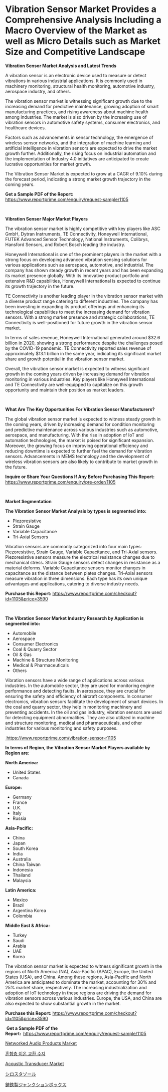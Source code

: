 <p><h1>Vibration Sensor Market Provides a Comprehensive Analysis Including a Macro Overview of the Market as well as Micro Details such as Market Size and Competitive Landscape</h1></p><p><strong>Vibration Sensor Market Analysis and Latest Trends</strong></p>
<p><p>A vibration sensor is an electronic device used to measure or detect vibrations in various industrial applications. It is commonly used in machinery monitoring, structural health monitoring, automotive industry, aerospace industry, and others.</p><p>The vibration sensor market is witnessing significant growth due to the increasing demand for predictive maintenance, growing adoption of smart manufacturing practices, and rising awareness about machine health among industries. The market is also driven by the increasing use of vibration sensors in automotive safety systems, consumer electronics, and healthcare devices.</p><p>Factors such as advancements in sensor technology, the emergence of wireless sensor networks, and the integration of machine learning and artificial intelligence in vibration sensors are expected to drive the market growth further. Additionally, the rising focus on industrial automation and the implementation of Industry 4.0 initiatives are anticipated to create lucrative opportunities for market growth.</p><p>The Vibration Sensor Market is expected to grow at a CAGR of 9.10% during the forecast period, indicating a strong market growth trajectory in the coming years.</p></p>
<p><strong>Get a Sample PDF of the Report:&nbsp;</strong> <a href="https://www.reportprime.com/enquiry/request-sample/1105">https://www.reportprime.com/enquiry/request-sample/1105</a></p>
<p>&nbsp;</p>
<p><strong>Vibration Sensor Major Market Players</strong></p>
<p><p>The vibration sensor market is highly competitive with key players like ASC GmbH, Dytran Instruments, TE Connectivity, Honeywell International, FUTEK Advanced Sensor Technology, National Instruments, Colibrys, Hansford Sensors, and Robert Bosch leading the industry.</p><p>Honeywell International is one of the prominent players in the market with a strong focus on developing advanced vibration sensing solutions for various applications such as aerospace, automotive, and industrial. The company has shown steady growth in recent years and has been expanding its market presence globally. With its innovative product portfolio and extensive R&D capabilities, Honeywell International is expected to continue its growth trajectory in the future.</p><p>TE Connectivity is another leading player in the vibration sensor market with a diverse product range catering to different industries. The company has been investing in expanding its product offerings and enhancing its technological capabilities to meet the increasing demand for vibration sensors. With a strong market presence and strategic collaborations, TE Connectivity is well-positioned for future growth in the vibration sensor market.</p><p>In terms of sales revenue, Honeywell International generated around $32.6 billion in 2020, showing a strong performance despite the challenges posed by the COVID-19 pandemic. TE Connectivity reported sales revenue of approximately $13.1 billion in the same year, indicating its significant market share and growth potential in the vibration sensor market.</p><p>Overall, the vibration sensor market is expected to witness significant growth in the coming years driven by increasing demand for vibration monitoring in various industries. Key players like Honeywell International and TE Connectivity are well-equipped to capitalize on this growth opportunity and maintain their position as market leaders.</p></p>
<p>&nbsp;</p>
<p><strong>What Are The Key Opportunities For Vibration Sensor Manufacturers?</strong></p>
<p><p>The global vibration sensor market is expected to witness steady growth in the coming years, driven by increasing demand for condition monitoring and predictive maintenance across various industries such as automotive, aerospace, and manufacturing. With the rise in adoption of IoT and automation technologies, the market is poised for significant expansion. Moreover, the growing focus on improving operational efficiency and reducing downtime is expected to further fuel the demand for vibration sensors. Advancements in MEMS technology and the development of wireless vibration sensors are also likely to contribute to market growth in the future.</p></p>
<p><strong>Inquire or Share Your Questions If Any Before Purchasing This Report:</strong> <a href="https://www.reportprime.com/enquiry/pre-order/1105">https://www.reportprime.com/enquiry/pre-order/1105</a></p>
<p>&nbsp;</p>
<p><strong>Market Segmentation</strong></p>
<p><strong>The Vibration Sensor Market Analysis by types is segmented into:</strong></p>
<p><ul><li>Piezoresistive</li><li>Strain Gauge</li><li>Variable Capacitance</li><li>Tri-Axial Sensors</li></ul></p>
<p><p>Vibration sensors are commonly categorized into four main types: Piezoresistive, Strain Gauge, Variable Capacitance, and Tri-Axial sensors. Piezoresistive sensors measure the electrical resistance changes due to mechanical stress. Strain Gauge sensors detect changes in resistance as a material deforms. Variable Capacitance sensors monitor changes in capacitance as the distance between plates changes. Tri-Axial sensors measure vibration in three dimensions. Each type has its own unique advantages and applications, catering to diverse industry needs.</p></p>
<p><strong>Purchase this Report:&nbsp;</strong><a href="https://www.reportprime.com/checkout?id=1105&price=3590">https://www.reportprime.com/checkout?id=1105&price=3590</a></p>
<p>&nbsp;</p>
<p><strong>The Vibration Sensor Market Industry Research by Application is segmented into:</strong></p>
<p><ul><li>Automobile</li><li>Aerospace</li><li>Consumer Electronics</li><li>Coal & Quarry Sector</li><li>Oil & Gas</li><li>Machine & Structure Monitoring</li><li>Medical & Pharmaceuticals</li><li>Others</li></ul></p>
<p><p>Vibration sensors have a wide range of applications across various industries. In the automobile sector, they are used for monitoring engine performance and detecting faults. In aerospace, they are crucial for ensuring the safety and efficiency of aircraft components. In consumer electronics, vibration sensors facilitate the development of smart devices. In the coal and quarry sector, they help in monitoring machinery and preventing accidents. In the oil and gas industry, vibration sensors are used for detecting equipment abnormalities. They are also utilized in machine and structure monitoring, medical and pharmaceuticals, and other industries for various monitoring and safety purposes.</p></p>
<p><a href="https://www.reportprime.com/vibration-sensor-r1105">&nbsp;https://www.reportprime.com/vibration-sensor-r1105</a></p>
<p><strong>In terms of Region, the Vibration Sensor Market Players available by Region are:</strong></p>
<p>
    <p> <strong> North America: </strong>
        <ul>
            <li>United States</li>
            <li>Canada</li>
        </ul>
        </p> 
    <p> <strong> Europe: </strong>
        <ul>
            <li>Germany</li>
            <li>France</li>
            <li>U.K.</li>
            <li>Italy</li>
            <li>Russia</li>
        </ul>
        </p> 
    <p> <strong> Asia-Pacific: </strong>
        <ul>
            <li>China</li>
            <li>Japan</li>
            <li>South Korea</li>
            <li>India</li>
            <li>Australia</li>
            <li>China Taiwan</li>
            <li>Indonesia</li>
            <li>Thailand</li>
            <li>Malaysia</li>
        </ul>
        </p> 
    <p> <strong> Latin America: </strong>
        <ul>
            <li>Mexico</li>
            <li>Brazil</li>
            <li>Argentina Korea</li>
            <li>Colombia</li>
        </ul>
        </p> 
    <p> <strong> Middle East & Africa: </strong>
        <ul>
            <li>Turkey</li>
            <li>Saudi</li>
            <li>Arabia</li>
            <li>UAE</li>
            <li>Korea</li>
        </ul>
    </p>
    </p>
<p><p>The vibration sensor market is expected to witness significant growth in the regions of North America (NA), Asia-Pacific (APAC), Europe, the United States (USA), and China. Among these regions, Asia-Pacific and North America are anticipated to dominate the market, accounting for 30% and 25% market share, respectively. The increasing industrialization and adoption of IoT technology in these regions are driving the demand for vibration sensors across various industries. Europe, the USA, and China are also expected to show substantial growth in the market.</p></p>
<p><strong>Purchase this Report: </strong><a href="https://www.reportprime.com/checkout?id=1105&price=3590">https://www.reportprime.com/checkout?id=1105&price=3590</a></p>
<p>&nbsp;<strong>Get a Sample PDF of the Report:&nbsp;&nbsp;</strong><a href="https://www.reportprime.com/enquiry/request-sample/1105">https://www.reportprime.com/enquiry/request-sample/1105</a></p>
<p><strong></strong></p>
<p><p><a href="https://github.com/DeonteStanton2023/Market-Research-Report-List-1/blob/main/networked-audio-products-market.md">Networked Audio Products Market</a></p><p><a href="https://github.com/JosefaRice/Market-Research-Report-List-1/blob/main/304153268389.md">혼합층 이온 교환 수지</a></p><p><a href="https://github.com/Glendatilghmankmgz0rbhwpy/Market-Research-Report-List-2/blob/main/acoustic-transducer-market.md">Acoustic Transducer Market</a></p><p><a href="https://github.com/RudySimonis2023/Market-Research-Report-List-1/blob/main/797531570886.md">シロスタゾール</a></p><p><a href="https://github.com/NikitaBruen/Market-Research-Report-List-1/blob/main/714395770887.md">鋳鉄製ジャンクションボックス</a></p></p>
